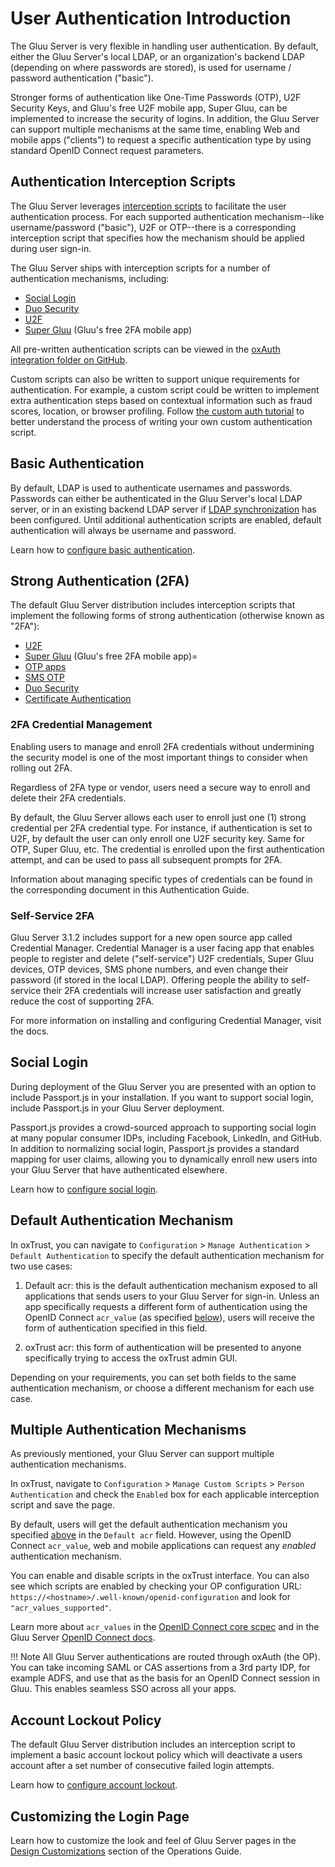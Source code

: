 # User Authentication Introduction
The Gluu Server is very flexible in handling user authentication. By default, either the Gluu Server's local LDAP, or an organization's backend LDAP (depending on where passwords are stored), is used for username / password authentication ("basic"). 

Stronger forms of authentication like One-Time Passwords (OTP), U2F Security Keys, and Gluu's free U2F mobile app, Super Gluu, can be implemented to increase the security of logins. In addition, the Gluu Server can support multiple mechanisms at the same time, enabling Web and mobile apps ("clients") to request a specific authentication type by using standard OpenID Connect request parameters. 

## Authentication Interception Scripts
The Gluu Server leverages [interception scripts](../admin-guide/custom-script.md) to facilitate the user authentication process. For each supported authentication mechanism--like username/password ("basic"), U2F or OTP--there is a corresponding interception script that specifies how the mechanism should be applied during user sign-in. 

The Gluu Server ships with interception scripts for a number of authentication mechanisms, including:

- [Social Login](./passport.md) 
- [Duo Security](./duo.md)
- [U2F](./U2F.md)
- [Super Gluu](./supergluu.md)  (Gluu's free 2FA mobile app)

All pre-written authentication scripts can be viewed in the [oxAuth integration folder on GitHub](https://github.com/GluuFederation/oxAuth/tree/master/Server/integrations). 

Custom scripts can also be written to support unique requirements for authentication. For example, a custom script could be written to implement extra authentication steps based on contextual information such as fraud scores, location, or browser profiling. Follow [the custom auth tutorial](./customauthn.md) to better understand the process of writing your own custom authentication script. 

## Basic Authentication

By default, LDAP is used to authenticate usernames and passwords. Passwords can either be authenticated in the Gluu Server's local LDAP server, or in an existing backend LDAP server if [LDAP synchronization](../user-management/ldap-sync.md) has been configured. Until additional authentication scripts are enabled, default authentication will always be username and password. 

Learn how to [configure basic authentication](./basic.md).

## Strong Authentication (2FA)

The default Gluu Server distribution includes interception scripts that implement the following forms of strong authentication (otherwise known as "2FA"):

- [U2F](./U2F.md)
- [Super Gluu](./supergluu.md)  (Gluu's free 2FA mobile app)=
- [OTP apps](./otp.md)
- [SMS OTP](./sms-otp.md)
- [Duo Security](./duo.md)
- [Certificate Authentication](./cert-auth.md)

### 2FA Credential Management

Enabling users to manage and enroll 2FA credentials without undermining the security model is one of the most important things to consider when rolling out 2FA. 

Regardless of 2FA type or vendor, users need a secure way to enroll and delete their 2FA credentials.

By default, the Gluu Server allows each user to enroll just one (1) strong credential per 2FA credential type. For instance, if authentication is set to U2F, by default the user can only enroll one U2F security key. Same for OTP, Super Gluu, etc. The credential is enrolled upon the first authentication attempt, and can be used to pass all subsequent prompts for 2FA. 

Information about managing specific types of credentials can be found in the corresponding document in this Authentication Guide. 

### Self-Service 2FA 

Gluu Server 3.1.2 includes support for a new open source app called Credential Manager. Credential Manager is a user facing app that enables people to register and delete ("self-service") U2F credentials, Super Gluu devices, OTP devices, SMS phone numbers, and even change their password (if stored in the local LDAP). Offering people the ability to self-service their 2FA credentials will increase user satisfaction and greatly reduce the cost of supporting 2FA. 

For more information on installing and configuring Credential Manager, visit the docs. 

## Social Login

During deployment of the Gluu Server you are presented with an option to include Passport.js in your installation. If you want to support social login, include Passport.js in your Gluu Server deployment. 

Passport.js provides a crowd-sourced approach to supporting social login at many popular consumer IDPs, including Facebook, LinkedIn, and GitHub. In addition to normalizing social login, Passport.js provides a standard mapping for user claims, allowing you to dynamically enroll new users into your Gluu Server that have authenticated elsewhere.

Learn how to [configure social login](./passport.md). 

## Default Authentication Mechanism
In oxTrust, you can navigate to `Configuration` > `Manage Authentication` > `Default Authentication` to specify the default authentication mechanism for two use cases: 

1. Default acr: this is the default authentication mechanism exposed to all applications that sends users to your Gluu Server for sign-in. Unless an app specifically requests a different form of authentication using the OpenID Connect `acr_value` (as specified [below](#multiple-authentication-mechanisms)), users will receive the form of authentication specified in this field. 

2. oxTrust acr: this form of authentication will be presented to anyone specifically trying to access the oxTrust admin GUI.

Depending on your requirements, you can set both fields to the same authentication mechanism, or choose a different mechanism for each use case. 

## Multiple Authentication Mechanisms
As previously mentioned, your Gluu Server can support multiple authentication mechanisms. 

In oxTrust, navigate to `Configuration` > `Manage Custom Scripts` > `Person Authentication` and check the `Enabled` box for each applicable interception script and save the page. 

By default, users will get the default authentication mechanism you specified [above](#default-authentication-mechanism) in the `Default acr` field. However, using the OpenID Connect `acr_value`, web and mobile applications can request any *enabled* authentication mechanism. 

You can enable and disable scripts in the oxTrust interface. You can also see which scripts are enabled by checking your OP configuration URL: `https://<hostname>/.well-known/openid-configuration` and look for `"acr_values_supported"`. 

Learn more about `acr_values` in the [OpenID Connect core scpec](http://openid.net/specs/openid-connect-core-1_0.html#acrSemantics) and in the Gluu Server [OpenID Connect docs](../admin-guide/openid-connect.md/#multi-factor-authentication-for-clients).

!!! Note
    All Gluu Server authentications are routed through oxAuth (the OP). You can take incoming SAML or CAS assertions from a 3rd party IDP, for example ADFS, and use that as the basis for an OpenID Connect session in Gluu. This enables seamless SSO across all your apps.

## Account Lockout Policy

The default Gluu Server distribution includes an interception script to implement a basic account lockout policy which will deactivate a users account after a set number of consecutive failed login attempts.

Learn how to [configure account lockout](./lockout.md). 

## Customizing the Login Page 

Learn how to customize the look and feel of Gluu Server pages in the [Design Customizations](../operation/custom-design.md) section of the Operations Guide.
